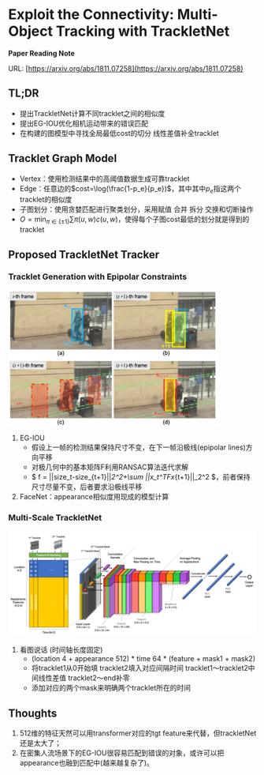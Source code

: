 # Exploit the Connectivity: Multi-Object Tracking with TrackletNet

**Paper Reading Note**

URL: [https://arxiv.org/abs/1811.07258](https://arxiv.org/abs/1811.07258)

## TL;DR
   - 提出TrackletNet计算不同tracklet之间的相似度
   - 提出EG-IOU优化相机运动带来的错误匹配
   - 在构建的图模型中寻找全局最低cost的切分 线性差值补全tracklet

## Tracklet Graph Model
   - Vertex：使用检测结果中的高阈值数据生成可靠tracklet
   - Edge：任意边的$cost=\log(\frac{1-p_e}{p_e})$，其中其中$p_e$指这两个tracklet的相似度
   - 子图划分：使用贪婪匹配进行聚类划分，采用赋值 合并 拆分 交换和切断操作
   - $O=\min_{\pi\in\{\pm1\}}\sum\pi(u,w)c(u,w)$，使得每个子图cost最低的划分就是得到的tracklet

## Proposed TrackletNet Tracker

### Tracklet Generation with Epipolar Constraints
<img src="./tracklet02.png" alt="tracklet02" style="zoom:80%;" />

1. EG-IOU
   - 假设上一帧的检测结果保持尺寸不变，在下一帧沿极线(epipolar lines)方向平移
   - 对极几何中的基本矩阵F利用RANSAC算法迭代求解
   - $ f = ||size_t-size_{t+1}||_2^2+\sum ||x_t^TFx_{t+1}||_2^2 $，前者保持尺寸尽量不变，后者要求沿极线平移
2. FaceNet：appearance相似度用现成的模型计算

### Multi-Scale TrackletNet

![tracklet01](./tracklet01.png)

1. 看图说话 (时间轴长度固定)
   - (location 4 + appearance 512) \* time 64 \* (feature + mask1 + mask2)
   - 将tracklet1从0开始填 tracklet2填入对应间隔时间 tracklet1～tracklet2中间线性差值 tracklet2～end补零
   - 添加对应的两个mask来明确两个tracklet所在的时间

## Thoughts
1. 512维的特征天然可以用transformer对应的tgt feature来代替，但trackletNet还是太大了；
2. 在密集人流场景下的EG-IOU很容易匹配到错误的对象，或许可以把appearance也融到匹配中(越来越复杂了)。